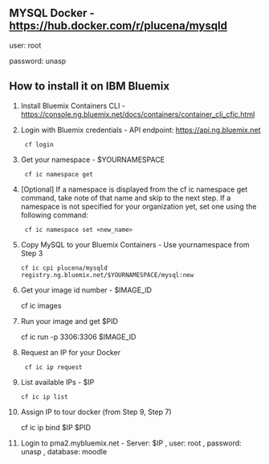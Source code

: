 MYSQL Docker - https://hub.docker.com/r/plucena/mysqld
---------------

user: root

password: unasp


How to install it on IBM Bluemix
-----------------

1. Install Bluemix Containers CLI - https://console.ng.bluemix.net/docs/containers/container_cli_cfic.html

2. Login with Bluemix credentials - API endpoint: https://api.ng.bluemix.net

        cf login


3. Get your namespace - $YOURNAMESPACE

        cf ic namespace get
  
        
4. [Optional] If a namespace is displayed from the cf ic namespace get command, take note of that name and skip to the next step. If a namespace is not specified for your organization yet, set one using the following command:

        cf ic namespace set <new_name>
        
        
5.  Copy MySQL to your Bluemix Containers - Use yournamespace from Step 3 

        cf ic cpi plucena/mysqld registry.ng.bluemix.net/$YOURNAMESPACE/mysql:new
        

6.   Get your image id number - $IMAGE_ID

        cf ic images
        
7.   Run your image and get $PID 
        
        cf ic run -p 3306:3306  $IMAGE_ID               

8.  Request an IP for your Docker
       
         cf ic ip request


9.  List available IPs  - $IP
 
        cf ic ip list

10.  Assign IP to tour docker (from Step 9, Step 7)
        
        cf ic ip bind $IP $PID


11.  Login to pma2.mybluemix.net -  Server: $IP , user: root , password: unasp , database: moodle
